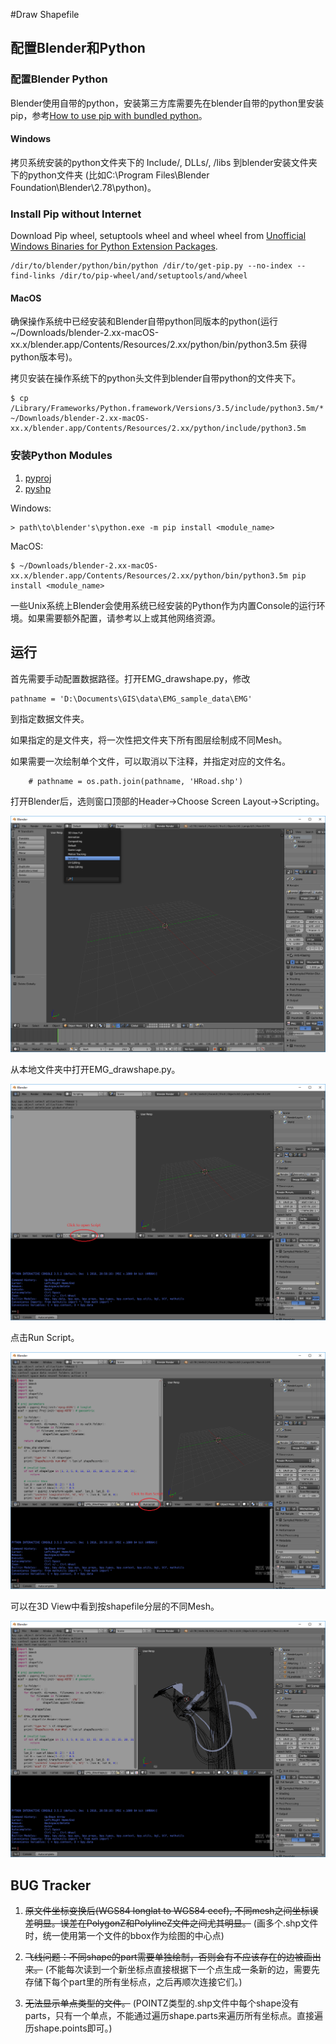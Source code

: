 #Draw Shapefile

## 配置Blender和Python

### 配置Blender Python

Blender使用自带的python，安装第三方库需要先在blender自带的python里安装pip，参考[How to use pip with bundled python](https://blender.stackexchange.com/questions/56011/how-to-use-pip-with-blenders-bundled-python/56013#56013)。

#### Windows

拷贝系统安装的python文件夹下的 Include/, DLLs/, /libs 到blender安装文件夹下的python文件夹 (比如C:\Program Files\Blender Foundation\Blender\2.78\python)。

### Install Pip without Internet

Download Pip wheel, setuptools wheel and wheel wheel from [Unofficial Windows Binaries for Python Extension Packages](https://www.lfd.uci.edu/~gohlke/pythonlibs/).
```
/dir/to/blender/python/bin/python /dir/to/get-pip.py --no-index --find-links /dir/to/pip-wheel/and/setuptools/and/wheel
```

#### MacOS

确保操作系统中已经安装和Blender自带python同版本的python(运行~/Downloads/blender-2.xx-macOS-xx.x/blender.app/Contents/Resources/2.xx/python/bin/python3.5m 获得python版本号)。

拷贝安装在操作系统下的python头文件到blender自带python的文件夹下。

```
$ cp /Library/Frameworks/Python.framework/Versions/3.5/include/python3.5m/* ~/Downloads/blender-2.xx-macOS-xx.x/blender.app/Contents/Resources/2.xx/python/include/python3.5m
```


### 安装Python Modules

1. [pyproj](https://github.com/jswhit/pyproj)
2. [pyshp](https://github.com/GeospatialPython/pyshp)

Windows:

```
> path\to\blender's\python.exe -m pip install <module_name>
```


MacOS:

```
$ ~/Downloads/blender-2.xx-macOS-xx.x/blender.app/Contents/Resources/2.xx/python/bin/python3.5m pip install <module_name>
```


一些Unix系统上Blender会使用系统已经安装的Python作为内置Console的运行环境。如果需要额外配置，请参考以上或其他网络资源。

## 运行

首先需要手动配置数据路径。打开EMG_drawshape.py，修改

```
pathname = 'D:\Documents\GIS\data\EMG_sample_data\EMG'
```

到指定数据文件夹。

如果指定的是文件夹，将一次性把文件夹下所有图层绘制成不同Mesh。

如果需要一次绘制单个文件，可以取消以下注释，并指定对应的文件名。

```
	# pathname = os.path.join(pathname, 'HRoad.shp')
```

打开Blender后，选则窗口顶部的Header->Choose Screen Layout->Scripting。

![Change Layout](images/layout.png)

从本地文件夹中打开EMG_drawshape.py。

![Open Script](images/script.png)

点击Run Script。

![Run Script](images/run.png)

可以在3D View中看到按shapefile分层的不同Mesh。

![Result View](images/result.png)

## BUG Tracker

1. ~~原文件坐标变换后(WGS84 longlat to WGS84 ecef), 不同mesh之间坐标误差明显。误差在PolygonZ和PolylineZ文件之间尤其明显。~~
(画多个.shp文件时，统一使用第一个文件的bbox作为绘图的中心点)

2. ~~飞线问题：不同shape的part需要单独绘制，否则会有不应该存在的边被画出来。~~
(不能每次读到一个新坐标点直接根据下一个点生成一条新的边，需要先存储下每个part里的所有坐标点，之后再顺次连接它们。)

3. ~~无法显示单点类型的文件。~~
(POINTZ类型的.shp文件中每个shape没有parts，只有一个单点，不能通过遍历shape.parts来遍历所有坐标点。直接遍历shape.points即可。)
